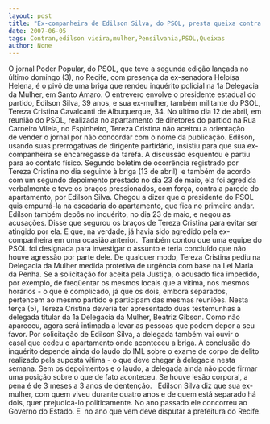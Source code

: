 ```yaml
---
layout: post
title: "Ex-companheira de Edilson Silva, do PSOL, presta queixa contra ele na Delegacia da Mulher"
date: 2007-06-05
tags: Contran,edilson vieira,mulher,Pensilvania,PSOL,Queixas
author: None
---
```

O jornal Poder Popular, do PSOL, que teve a segunda edi&ccedil;&atilde;o lan&ccedil;ada no &uacute;ltimo domingo (3), no Recife, com presen&ccedil;a da ex-senadora Helo&iacute;sa Helena, &eacute; o piv&ocirc; de uma briga que rendeu inqu&eacute;rito policial&nbsp;na 1a Delegacia da Mulher, em Santo Amaro. O entrevero envolve o presidente estadual do partido, Edilson Silva, 39 anos, e sua ex-mulher, tamb&eacute;m militante do PSOL, Tereza Cristina Cavalcanti de Albuquerque, 34.
No &uacute;ltimo dia 12 de abril, em reuni&atilde;o do PSOL, realizada no apartamento de diretores do partido na Rua Carneiro Vilela, no Espinheiro, Tereza Cristina n&atilde;o aceitou a orienta&ccedil;&atilde;o de&nbsp;vender o jornal&nbsp;por n&atilde;o concordar com o nome da publica&ccedil;&atilde;o. Ed&iacute;lson, usando suas prerrogativas de dirigente partid&aacute;rio, insistiu para que sua ex-companheira se encarregasse da tarefa.
A discuss&atilde;o esquentou e&nbsp;partiu para&nbsp;ao contato f&iacute;sico. Segundo boletim de ocorr&ecirc;ncia registrado por Tereza Cristina no dia seguinte &agrave; briga (13 de abril) &nbsp;e tamb&eacute;m de acordo com um segundo depoimento prestado no dia 23 de maio, ela foi agredida verbalmente e teve os bra&ccedil;os pressionados,&nbsp;com for&ccedil;a,&nbsp;contra a parede do apartamento, por Edilson Silva. Chegou a dizer que o presidente do PSOL quis empurr&aacute;-la na escadaria do apartamento, que fica no primeiro andar.
Ed&iacute;lson tamb&eacute;m dep&ocirc;s no inqu&eacute;rito, no dia 23 de maio, e negou as acusa&ccedil;&otilde;es. Disse que segurou os bra&ccedil;os de Tereza Cristina para evitar ser atingido por ela. E que,&nbsp;na verdade,&nbsp;j&aacute; havia sido agredido pela ex-companheira em uma ocasi&atilde;o anterior.&nbsp; Tamb&eacute;m contou que uma equipe do PSOL foi designada para investigar o assunto e teria conclu&iacute;do que n&atilde;o houve agress&atilde;o por parte dele.
De qualquer modo, Tereza Cristina pediu na Delegacia da Mulher medida protetiva de urg&ecirc;ncia com base na Lei Maria da Penha.&nbsp;Se a solicita&ccedil;&atilde;o for aceita pela Justi&ccedil;a,&nbsp;o acusado fica impedido, por exemplo, de freq&uuml;entar os mesmos locais que a v&iacute;tima, nos mesmos hor&aacute;rios -&nbsp;o que&nbsp;&eacute; complicado, j&aacute; que os dois, embora separados, pertencem ao mesmo partido e&nbsp;participam das mesmas reuni&otilde;es. 
Nesta ter&ccedil;a (5), Tereza Cristina deveria ter apresentado duas testemunhas &agrave; delegada titular da 1a Delegacia da Mulher, Beatriz Gibson. Como n&atilde;o apareceu, agora ser&aacute; intimada a levar as pessoas que podem depor a seu favor. 
Por solicita&ccedil;&atilde;o de Edilson Silva, a delegada&nbsp;tamb&eacute;m vai ouvir o casal&nbsp;que cedeu o&nbsp;apartamento onde aconteceu a briga.&nbsp;A conclus&atilde;o do inqu&eacute;rito depende ainda do laudo do IML sobre o exame de corpo de delito realizado pela suposta v&iacute;tima - o que deve&nbsp;chegar &agrave; delegacia&nbsp;nesta semana.
Sem os depoimentos e o laudo, a delegada ainda n&atilde;o pode firmar uma posi&ccedil;&atilde;o sobre o que de fato aconteceu. Se houve les&atilde;o corporal, a pena &eacute; de 3 meses a 3 anos de denten&ccedil;&atilde;o.&nbsp;&nbsp;
Edilson Silva diz que sua ex-mulher, com quem viveu durante quatro anos e de quem est&aacute; separado h&aacute; dois, quer prejudic&aacute;-lo politicamente. No ano passado ele concorreu ao Governo do Estado. E&nbsp; no ano que vem deve disputar a prefeitura do Recife. 